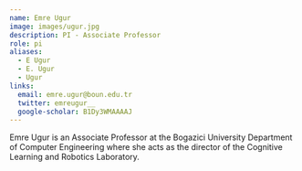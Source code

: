 ```yaml
---
name: Emre Ugur
image: images/ugur.jpg
description: PI - Associate Professor
role: pi
aliases:
  - E Ugur
  - E. Ugur
  - Ugur
links:
  email: emre.ugur@boun.edu.tr
  twitter: emreugur__
  google-scholar: B1Dy3WMAAAAJ
---
```


Emre Ugur is an Associate Professor at the Bogazici University Department of Computer Engineering where she acts as the director of the Cognitive Learning and Robotics Laboratory.
